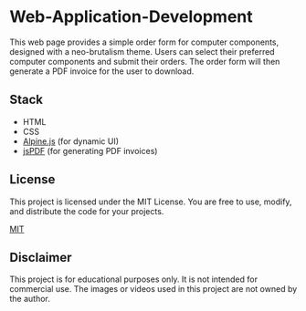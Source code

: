 # Web-Application-Development

This web page provides a simple order form for computer components, designed with a neo-brutalism theme. Users can select their preferred computer components and submit their orders. The order form will then generate a PDF invoice for the user to download.

## Stack

- HTML
- CSS
- [Alpine.js](https://alpinejs.dev/) (for dynamic UI)
- [jsPDF](https://github.com/parallax/jsPDF) (for generating PDF invoices)

## License
This project is licensed under the MIT License. You are free to use, modify, and distribute the code for your projects.

[MIT](https://choosealicense.com/licenses/mit/)

## Disclaimer

This project is for educational purposes only. It is not intended for commercial use. 
The images or videos used in this project are not owned by the author. 
